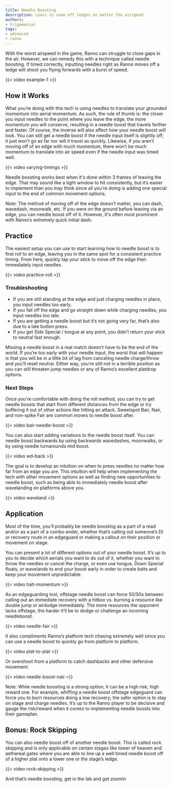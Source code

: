 ```yaml
---
title: Needle Boosting
description: Learn to zoom off ledges no matter the airspeed
authors:
- Frigomaniac
tags:
- advanced
- ranno
---
```


With the worst airspeed in the game, Ranno can struggle to close gaps in the air. However, we can remedy this with a technique called needle boosting. If timed correctly, inputting needles right as Ranno moves off a ledge will shoot you flying forwards with a burst of speed.

{{< video example-1 >}}

## How it Works

What you’re doing with this tech is using needles to translate your grounded momentum into aerial momentum. As such, the rule of thumb is: the closer you input needles to the point where you leave the edge, the more momentum you will conserve, resulting in a needle boost that travels farther and faster. Of course, the inverse will also affect how your needle boost will look. You can still get a needle boost if the needle input itself is slightly off; it just won’t go as far nor will it travel as quickly. Likewise, if you aren’t moving off of an edge with much momentum, there won’t be much momentum to translate into air speed even if the needle input was timed well.

{{< video varying-timings >}}

Needle boosting works best when it's done within 3 frames of leaving the edge. That may sound like a tight window to hit consistently, but it’s easier to implement than you may think since all you’re doing is adding one special input to the end of common movement options.

Note: The method of moving off of the edge doesn’t matter, you can dash, wavedash, moonwalk, etc. If you were on the ground before leaving via an edge, you can needle boost off of it. However, it's often most prominent with Ranno’s extremely quick initial dash. 

## Practice

The easiest setup you can use to start learning how to needle boost is to first roll to an edge, leaving you in the same spot for a consistent practice timing. From here, quickly tap your stick to move off the edge then immediately input needles. 

{{< video practice-roll >}}

### Troubleshooting

- If you are still standing at the edge and just charging needles in place, you input needles too early.
- If you fall off the edge and go straight down while charging needles, you input needles too late.
- If you are getting a needle boost but it’s not going very far, that’s also due to a late button press. 
- If you get Side Special / tongue at any point, you didn’t return your stick to neutral fast enough. 

Missing a needle boost in a real match doesn’t have to be the end of the world. If you’re too early with your needle input, the worst that will happen is that you will be in a little bit of lag from canceling needle charge/throw and you’ll reset neutral. Either way, you’re still not in a terrible position as you can still threaten jump needles or any of Ranno’s excellent platdrop options.

### Next Steps

Once you're comfortable with doing the roll method, you can try to get needle boosts that start from different distances from the edge or try buffering it out of other actions like hitting an attack. Sweetspot Bair, Nair, and non-spike Fair are common moves to needle boost after. 

{{< video bair-needle-boost >}}

You can also start adding variations to the needle boost itself. You can needle boost backwards by using backwards wavedashes, moonwalks, or by using needle turnarounds mid boost. 

{{< video wd-back >}}

The goal is to develop an intuition on when to press needles no matter how far from an edge you are. This intuition will help when implementing the tech with other movement options as well as finding new opportunities to needle boost, such as being able to immediately needle boost after wavelanding on platforms above you. 

{{< video waveland >}}

## Application

Most of the time, you’ll probably be needle boosting as a part of a read and/or as a part of a combo ender, whether that’s calling out someone’s DI or recovery route in an edgeguard or making a callout on their position or movement on stage. 

You can present a lot of different options out of your needle boost. It’s up to you to decide which aerials you want to do out of it, whether you want to throw the needles or cancel the charge, or even use tongue, Down Special floats, or wavelands to end your boost early in order to create baits and keep your movement unpredictable. 

{{< video halt-momentum >}}

As an edgeguarding tool, offstage needle boost can force 50/50s between calling out an immediate recovery with a hitbox vs. burning a resource like double jump or airdodge immediately. The more resources the opponent lacks offstage, the harder it’ll be to dodge or challenge an incoming needleboost. 

{{< video needle-fair >}}

It also compliments Ranno’s platform tech chasing extremely well since you can use a needle boost to quickly go from platform to platform.

{{< video plat-to-plat >}}

Or overshoot from a platform to catch dashbacks and other defensive movement.

{{< video needle-boost-nair >}}

Note: While needle boosting is a strong option, it can be a high risk, high reward one. For example, whiffing a needle boost offstage edgeguard can force you to burn resources doing a low recovery; the safer option is to stay on stage and charge needles. It’s up to the Ranno player to be decisive and gauge the risk/reward when it comes to implementing needle boosts into their gameplan. 

## Bonus: Rock Skipping

You can also needle boost off of another needle boost. This is called rock skipping and is only applicable on certain stages like tower of heaven and aethereal gates where you are able to line up a well timed needle boost off of a higher plat onto a lower one or the stage’s ledge.

{{< video rock-skipping >}}

And that’s needle boosting, get in the lab and get zoomin

